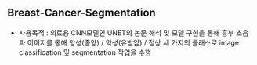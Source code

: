 ## Breast-Cancer-Segmentation

- 사용목적 : 의료용 CNN모델인 UNET의 논문 해석 및 모델 구현을 통해 흉부 초음파 이미지를 통해 양성(종양) / 악성(유방암) / 정상 세 가지의 클래스로 image classification 및 segmentation 작업을 수행
